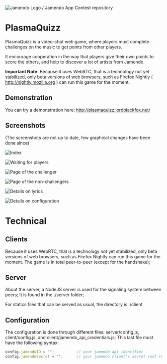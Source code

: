 ![Jamendo Logo / Jamendo App Contest repository](http://blog.jamendo.com.s3.amazonaws.com/wp-content/uploads/2012/04/jamendo_logo2.png "Jamendo App Contest 2013")

PlasmaQuizz
===========

PlasmaQuizz is a video-chat web game, where players must complete challenges on the music to get points from other players.

It encourage cooperation in the way that players give their own points to score the others, and help to discover a lot of artists from Jamendo.

**Important Note**: Because it uses WebRTC, that is a technology not yet stabilized, only beta versions of web browsers, such as Firefox Nightly ( http://nightly.mozilla.org ) can run this game for the moment.

Demonstration
-------------

You can try a demonstration here: http://plasmaquizz.lordblackfox.net/


Screenshots
-----------

(The screenshots are not up to date, few graphical changes have been done since)

![Index](https://raw.github.com/lordblackfox/jamendo-contest/master/screenshots/index.png)

![Waiting for players](https://raw.github.com/lordblackfox/jamendo-contest/master/screenshots/2013-06-03%20-%20stage%2000.png)

![Page of the challenger](https://raw.github.com/lordblackfox/jamendo-contest/master/screenshots/2013-06-03%20-%20stage%2011.png)

![Page of the non-challengers](https://raw.github.com/lordblackfox/jamendo-contest/master/screenshots/2013-06-03%20-%20stage%2020.png)

![Details on lyrics](https://raw.github.com/lordblackfox/jamendo-contest/master/screenshots/lyrics.png)

![Details on configuration](https://raw.github.com/lordblackfox/jamendo-contest/master/screenshots/configuration.png)

Technical
=========

Clients
-------
Because it uses WebRTC, that is a technology not yet stabilized, only beta versions of web browsers, such as Firefox Nightly can run this game for the moment. The game is in total peer-to-peer (except for the handshake);

Server
------
About the server, a NodeJS server is used for the signaling system between peers; It is found in the ./server folder;

For statics files that can be served as usual, the directory is ./client

Configuration
-------------
The configuration is done through different files: server/config.js, client/config.js, and client/jamendo_api_credentials.js; This last file must have the following syntax:

```javascript
config.jamendoID = "";          // your jamendo api identifier
config.jamendoSecret = "";      // your jamendo client's secret (not really needed)
```



